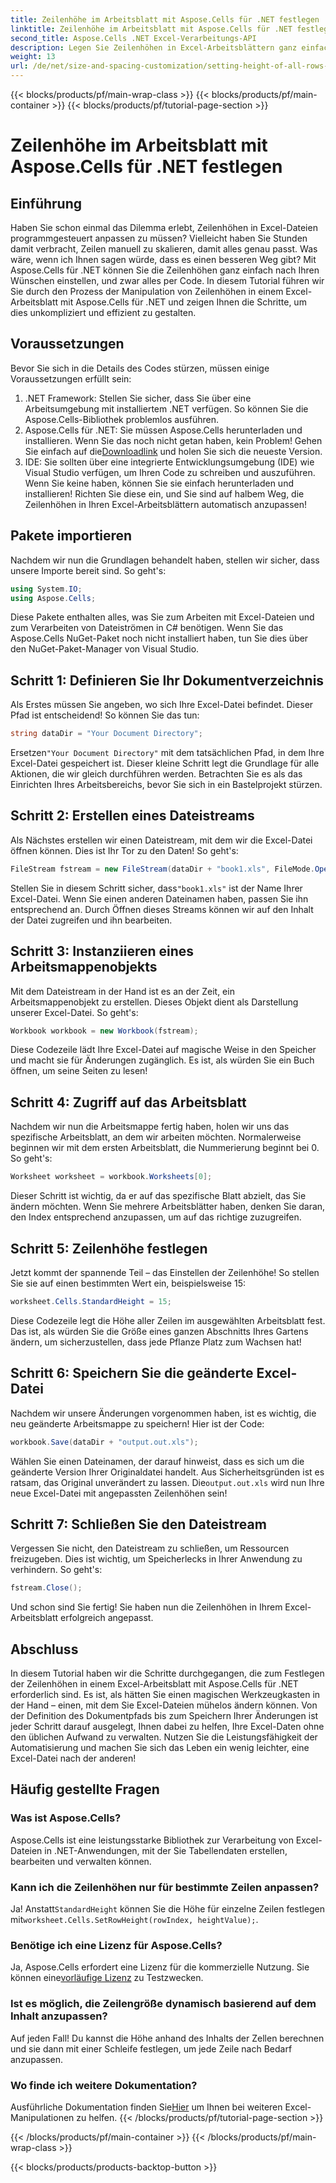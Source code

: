 ```yaml
---
title: Zeilenhöhe im Arbeitsblatt mit Aspose.Cells für .NET festlegen
linktitle: Zeilenhöhe im Arbeitsblatt mit Aspose.Cells für .NET festlegen
second_title: Aspose.Cells .NET Excel-Verarbeitungs-API
description: Legen Sie Zeilenhöhen in Excel-Arbeitsblättern ganz einfach mit Aspose.Cells für .NET fest. Folgen Sie unserer ausführlichen Anleitung für schrittweise Anweisungen.
weight: 13
url: /de/net/size-and-spacing-customization/setting-height-of-all-rows-in-worksheet/
---
```


{{< blocks/products/pf/main-wrap-class >}}
{{< blocks/products/pf/main-container >}}
{{< blocks/products/pf/tutorial-page-section >}}

# Zeilenhöhe im Arbeitsblatt mit Aspose.Cells für .NET festlegen

## Einführung
Haben Sie schon einmal das Dilemma erlebt, Zeilenhöhen in Excel-Dateien programmgesteuert anpassen zu müssen? Vielleicht haben Sie Stunden damit verbracht, Zeilen manuell zu skalieren, damit alles genau passt. Was wäre, wenn ich Ihnen sagen würde, dass es einen besseren Weg gibt? Mit Aspose.Cells für .NET können Sie die Zeilenhöhen ganz einfach nach Ihren Wünschen einstellen, und zwar alles per Code. In diesem Tutorial führen wir Sie durch den Prozess der Manipulation von Zeilenhöhen in einem Excel-Arbeitsblatt mit Aspose.Cells für .NET und zeigen Ihnen die Schritte, um dies unkompliziert und effizient zu gestalten.
## Voraussetzungen
Bevor Sie sich in die Details des Codes stürzen, müssen einige Voraussetzungen erfüllt sein:
1. .NET Framework: Stellen Sie sicher, dass Sie über eine Arbeitsumgebung mit installiertem .NET verfügen. So können Sie die Aspose.Cells-Bibliothek problemlos ausführen.
2.  Aspose.Cells für .NET: Sie müssen Aspose.Cells herunterladen und installieren. Wenn Sie das noch nicht getan haben, kein Problem! Gehen Sie einfach auf die[Downloadlink](https://releases.aspose.com/cells/net/) und holen Sie sich die neueste Version.
3. IDE: Sie sollten über eine integrierte Entwicklungsumgebung (IDE) wie Visual Studio verfügen, um Ihren Code zu schreiben und auszuführen. Wenn Sie keine haben, können Sie sie einfach herunterladen und installieren!
Richten Sie diese ein, und Sie sind auf halbem Weg, die Zeilenhöhen in Ihren Excel-Arbeitsblättern automatisch anzupassen!
## Pakete importieren
Nachdem wir nun die Grundlagen behandelt haben, stellen wir sicher, dass unsere Importe bereit sind. So geht's:
```csharp
using System.IO;
using Aspose.Cells;
```
Diese Pakete enthalten alles, was Sie zum Arbeiten mit Excel-Dateien und zum Verarbeiten von Dateiströmen in C# benötigen. Wenn Sie das Aspose.Cells NuGet-Paket noch nicht installiert haben, tun Sie dies über den NuGet-Paket-Manager von Visual Studio.
## Schritt 1: Definieren Sie Ihr Dokumentverzeichnis
Als Erstes müssen Sie angeben, wo sich Ihre Excel-Datei befindet. Dieser Pfad ist entscheidend! So können Sie das tun:
```csharp
string dataDir = "Your Document Directory";
```
 Ersetzen`"Your Document Directory"` mit dem tatsächlichen Pfad, in dem Ihre Excel-Datei gespeichert ist. Dieser kleine Schritt legt die Grundlage für alle Aktionen, die wir gleich durchführen werden. Betrachten Sie es als das Einrichten Ihres Arbeitsbereichs, bevor Sie sich in ein Bastelprojekt stürzen.
## Schritt 2: Erstellen eines Dateistreams
Als Nächstes erstellen wir einen Dateistream, mit dem wir die Excel-Datei öffnen können. Dies ist Ihr Tor zu den Daten! So geht's:
```csharp
FileStream fstream = new FileStream(dataDir + "book1.xls", FileMode.Open);
```
 Stellen Sie in diesem Schritt sicher, dass`"book1.xls"` ist der Name Ihrer Excel-Datei. Wenn Sie einen anderen Dateinamen haben, passen Sie ihn entsprechend an. Durch Öffnen dieses Streams können wir auf den Inhalt der Datei zugreifen und ihn bearbeiten.
## Schritt 3: Instanziieren eines Arbeitsmappenobjekts
Mit dem Dateistream in der Hand ist es an der Zeit, ein Arbeitsmappenobjekt zu erstellen. Dieses Objekt dient als Darstellung unserer Excel-Datei. So geht's:
```csharp
Workbook workbook = new Workbook(fstream);
```
Diese Codezeile lädt Ihre Excel-Datei auf magische Weise in den Speicher und macht sie für Änderungen zugänglich. Es ist, als würden Sie ein Buch öffnen, um seine Seiten zu lesen!
## Schritt 4: Zugriff auf das Arbeitsblatt
Nachdem wir nun die Arbeitsmappe fertig haben, holen wir uns das spezifische Arbeitsblatt, an dem wir arbeiten möchten. Normalerweise beginnen wir mit dem ersten Arbeitsblatt, die Nummerierung beginnt bei 0. So geht's:
```csharp
Worksheet worksheet = workbook.Worksheets[0];
```
Dieser Schritt ist wichtig, da er auf das spezifische Blatt abzielt, das Sie ändern möchten. Wenn Sie mehrere Arbeitsblätter haben, denken Sie daran, den Index entsprechend anzupassen, um auf das richtige zuzugreifen.
## Schritt 5: Zeilenhöhe festlegen
Jetzt kommt der spannende Teil – das Einstellen der Zeilenhöhe! So stellen Sie sie auf einen bestimmten Wert ein, beispielsweise 15:
```csharp
worksheet.Cells.StandardHeight = 15;
```
Diese Codezeile legt die Höhe aller Zeilen im ausgewählten Arbeitsblatt fest. Das ist, als würden Sie die Größe eines ganzen Abschnitts Ihres Gartens ändern, um sicherzustellen, dass jede Pflanze Platz zum Wachsen hat!
## Schritt 6: Speichern Sie die geänderte Excel-Datei
Nachdem wir unsere Änderungen vorgenommen haben, ist es wichtig, die neu geänderte Arbeitsmappe zu speichern! Hier ist der Code:
```csharp
workbook.Save(dataDir + "output.out.xls");
```
 Wählen Sie einen Dateinamen, der darauf hinweist, dass es sich um die geänderte Version Ihrer Originaldatei handelt. Aus Sicherheitsgründen ist es ratsam, das Original unverändert zu lassen. Die`output.out.xls` wird nun Ihre neue Excel-Datei mit angepassten Zeilenhöhen sein!
## Schritt 7: Schließen Sie den Dateistream
Vergessen Sie nicht, den Dateistream zu schließen, um Ressourcen freizugeben. Dies ist wichtig, um Speicherlecks in Ihrer Anwendung zu verhindern. So geht's:
```csharp
fstream.Close();
```
Und schon sind Sie fertig! Sie haben nun die Zeilenhöhen in Ihrem Excel-Arbeitsblatt erfolgreich angepasst.
## Abschluss
In diesem Tutorial haben wir die Schritte durchgegangen, die zum Festlegen der Zeilenhöhen in einem Excel-Arbeitsblatt mit Aspose.Cells für .NET erforderlich sind. Es ist, als hätten Sie einen magischen Werkzeugkasten in der Hand – einen, mit dem Sie Excel-Dateien mühelos ändern können. Von der Definition des Dokumentpfads bis zum Speichern Ihrer Änderungen ist jeder Schritt darauf ausgelegt, Ihnen dabei zu helfen, Ihre Excel-Daten ohne den üblichen Aufwand zu verwalten. Nutzen Sie die Leistungsfähigkeit der Automatisierung und machen Sie sich das Leben ein wenig leichter, eine Excel-Datei nach der anderen!
## Häufig gestellte Fragen
### Was ist Aspose.Cells?
Aspose.Cells ist eine leistungsstarke Bibliothek zur Verarbeitung von Excel-Dateien in .NET-Anwendungen, mit der Sie Tabellendaten erstellen, bearbeiten und verwalten können.
### Kann ich die Zeilenhöhen nur für bestimmte Zeilen anpassen?
 Ja! Anstatt`StandardHeight` können Sie die Höhe für einzelne Zeilen festlegen mit`worksheet.Cells.SetRowHeight(rowIndex, heightValue);`.
### Benötige ich eine Lizenz für Aspose.Cells?
 Ja, Aspose.Cells erfordert eine Lizenz für die kommerzielle Nutzung. Sie können eine[vorläufige Lizenz](https://purchase.aspose.com/temporary-license/) zu Testzwecken.
### Ist es möglich, die Zeilengröße dynamisch basierend auf dem Inhalt anzupassen?
Auf jeden Fall! Du kannst die Höhe anhand des Inhalts der Zellen berechnen und sie dann mit einer Schleife festlegen, um jede Zeile nach Bedarf anzupassen.
### Wo finde ich weitere Dokumentation?
 Ausführliche Dokumentation finden Sie[Hier](https://reference.aspose.com/cells/net/) um Ihnen bei weiteren Excel-Manipulationen zu helfen.
{{< /blocks/products/pf/tutorial-page-section >}}

{{< /blocks/products/pf/main-container >}}
{{< /blocks/products/pf/main-wrap-class >}}

{{< blocks/products/products-backtop-button >}}
